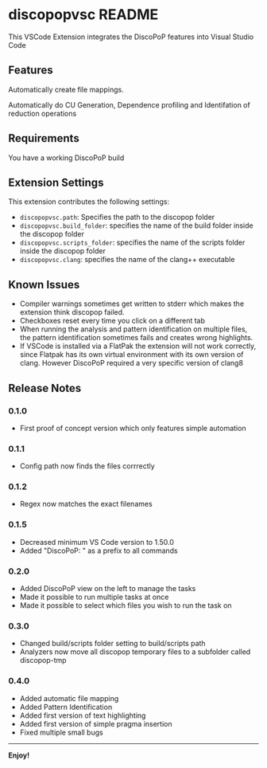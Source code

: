 # discopopvsc README

This VSCode Extension integrates the DiscoPoP features into Visual Studio Code

## Features

Automatically create file mappings.

Automatically do CU Generation, Dependence profiling and Identifation of reduction operations

## Requirements

You have a working DiscoPoP build 

## Extension Settings

This extension contributes the following settings:

* `discopopvsc.path`: Specifies the path to the discopop folder
* `discopopvsc.build_folder`: specifies the name of the build folder inside the discopop folder
* `discopopvsc.scripts_folder`: specifies the name of the scripts folder inside the discopop folder
* `discopopvsc.clang`: specifies the name of the clang++ executable

## Known Issues

- Compiler warnings sometimes get written to stderr which makes the extension think discopop failed.
- Checkboxes reset every time you click on a different tab
- When running the analysis and pattern identification on multiple files, the pattern identification sometimes fails and creates wrong highlights.
- If VSCode is installed via a FlatPak the extension will not work correctly, since Flatpak has its own virtual environment with its own version of clang. However DiscoPoP required a very specific version of clang8

## Release Notes

### 0.1.0
- First proof of concept version which only features simple automation

### 0.1.1
- Config path now finds the files corrrectly

### 0.1.2
- Regex now matches the exact filenames

### 0.1.5
- Decreased minimum VS Code version to 1.50.0
- Added "DiscoPoP: " as a prefix to all commands

### 0.2.0
- Added DiscoPoP view on the left to manage the tasks
- Made it possible to run multiple tasks at once
- Made it possible to select which files you wish to run the task on

### 0.3.0
- Changed build/scripts folder setting to build/scripts path
- Analyzers now move all discopop temporary files to a subfolder called discopop-tmp

### 0.4.0
- Added automatic file mapping
- Added Pattern Identification
- Added first version of text highlighting
- Added first version of simple pragma insertion
- Fixed multiple small bugs

-----------------------------------------------------------------------------------------------------------

**Enjoy!**
